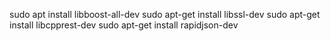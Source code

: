 sudo apt install libboost-all-dev
sudo apt-get install libssl-dev
sudo apt-get install libcpprest-dev
sudo apt-get install rapidjson-dev
